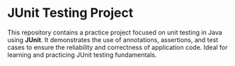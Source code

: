 # JUnit Testing Project  

This repository contains a practice project focused on unit testing in Java using **JUnit**. It demonstrates the use of annotations, assertions, and test cases to ensure the reliability and correctness of application code. Ideal for learning and practicing JUnit testing fundamentals.
